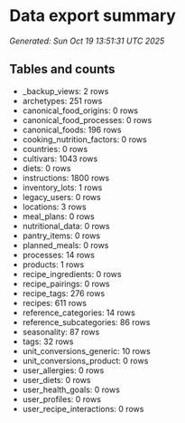 # Data export summary
_Generated: Sun Oct 19 13:51:31 UTC 2025_

## Tables and counts
- _backup_views: 2 rows
- archetypes: 251 rows
- canonical_food_origins: 0 rows
- canonical_food_processes: 0 rows
- canonical_foods: 196 rows
- cooking_nutrition_factors: 0 rows
- countries: 0 rows
- cultivars: 1043 rows
- diets: 0 rows
- instructions: 1800 rows
- inventory_lots: 1 rows
- legacy_users: 0 rows
- locations: 3 rows
- meal_plans: 0 rows
- nutritional_data: 0 rows
- pantry_items: 0 rows
- planned_meals: 0 rows
- processes: 14 rows
- products: 1 rows
- recipe_ingredients: 0 rows
- recipe_pairings: 0 rows
- recipe_tags: 276 rows
- recipes: 611 rows
- reference_categories: 14 rows
- reference_subcategories: 86 rows
- seasonality: 87 rows
- tags: 32 rows
- unit_conversions_generic: 10 rows
- unit_conversions_product: 0 rows
- user_allergies: 0 rows
- user_diets: 0 rows
- user_health_goals: 0 rows
- user_profiles: 0 rows
- user_recipe_interactions: 0 rows

